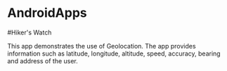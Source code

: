 # AndroidApps

#Hiker's Watch

This app demonstrates the use of Geolocation. The app provides information such as latitude, longitude, altitude, speed, accuracy, bearing and address of the user.
